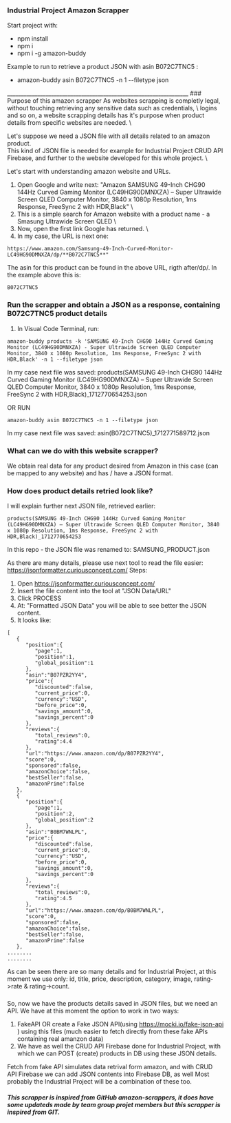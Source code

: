 ### Industrial Project Amazon Scrapper
Start project with: 
<ul>
<li>npm install</li>
<li>npm i</li>
<li>npm i -g amazon-buddy</li>
</ul>

Example to run to retrieve a product JSON with asin B072C7TNC5 : 
<ul>
<li>amazon-buddy asin B072C7TNC5 -n 1 --filetype json</li>
</ul>
__________________________________________________________________
### Purpose of this amazon scrapper
As websites scrapping is completly legal, without touching  retrieving any sensitive data such as credentials, \
logins  and so on, a website scrapping details has it's purpose when product details from specific websites are needed. \

Let's suppose we need a JSON file with all details related to an amazon product. \
This kind of JSON file is needed for example for Industrial Project CRUD API Firebase, and further to the website developed for this whole project. \

Let's start with understanding amazon website and URLs. 
1. Open Google and write next: "Amazon SAMSUNG 49-Inch CHG90 144Hz Curved Gaming Monitor (LC49HG90DMNXZA) – Super Ultrawide Screen QLED Computer Monitor, 3840 x 1080p Resolution, 1ms Response, FreeSync 2 with HDR,Black" \
2. This is a simple search for Amazon website with a product name - a Smasung Ultrawide Screen QLED \
3. Now, open the first link Google has returned. \
4. In my case, the URL is next one: 
```
https://www.amazon.com/Samsung-49-Inch-Curved-Monitor-LC49HG90DMNXZA/dp/**B072C7TNC5**"
```
The asin for this product can be found in the above URL, rigth after/dp/. 
In the example above this is:
```
B072C7TNC5
```
### Run the scrapper and obtain a JSON as a response, containing B072C7TNC5 product details
1. In Visual Code Terminal, run:
```
amazon-buddy products -k 'SAMSUNG 49-Inch CHG90 144Hz Curved Gaming Monitor (LC49HG90DMNXZA) - Super Ultrawide Screen QLED Computer Monitor, 3840 x 1080p Resolution, 1ms Response, FreeSync 2 with HDR,Black' -n 1 --filetype json
```
In my case next file was saved: products(SAMSUNG 49-Inch CHG90 144Hz Curved Gaming Monitor (LC49HG90DMNXZA) – Super Ultrawide Screen QLED Computer Monitor, 3840 x 1080p Resolution, 1ms Response, FreeSync 2 with HDR,Black)_1712770654253.json

OR RUN
```
amazon-buddy asin B072C7TNC5 -n 1 --filetype json
```
In my case next file was saved: asin(B072C7TNC5)_1712771589712.json


### What can we do with this website scrapper?
We obtain real data for any product desired from Amazon in this case (can be mapped to any website) and has / have a JSON format.

### How does product details retried look like?
I will explain further next JSON file, retrieved earlier:
```
products(SAMSUNG 49-Inch CHG90 144Hz Curved Gaming Monitor (LC49HG90DMNXZA) – Super Ultrawide Screen QLED Computer Monitor, 3840 x 1080p Resolution, 1ms Response, FreeSync 2 with HDR,Black)_1712770654253
```
In this repo - the JSON file was renamed to:  SAMSUNG_PRODUCT.json

As there are many details, please use next tool to read the file easier: https://jsonformatter.curiousconcept.com/
Steps:  
1. Open https://jsonformatter.curiousconcept.com/
2. Insert the file content into the tool at "JSON Data/URL"
3. Click PROCESS
4. At: "Formatted JSON Data" you will be able to see better the JSON content.
5. It looks like:
```
[
   {
      "position":{
         "page":1,
         "position":1,
         "global_position":1
      },
      "asin":"B07PZR2YY4",
      "price":{
         "discounted":false,
         "current_price":0,
         "currency":"USD",
         "before_price":0,
         "savings_amount":0,
         "savings_percent":0
      },
      "reviews":{
         "total_reviews":0,
         "rating":4.4
      },
      "url":"https://www.amazon.com/dp/B07PZR2YY4",
      "score":0,
      "sponsored":false,
      "amazonChoice":false,
      "bestSeller":false,
      "amazonPrime":false
   },
   {
      "position":{
         "page":1,
         "position":2,
         "global_position":2
      },
      "asin":"B0BM7WNLPL",
      "price":{
         "discounted":false,
         "current_price":0,
         "currency":"USD",
         "before_price":0,
         "savings_amount":0,
         "savings_percent":0
      },
      "reviews":{
         "total_reviews":0,
         "rating":4.5
      },
      "url":"https://www.amazon.com/dp/B0BM7WNLPL",
      "score":0,
      "sponsored":false,
      "amazonChoice":false,
      "bestSeller":false,
      "amazonPrime":false
   },
........
........
```
As can be seen there are so many details and for Industrial Project, at this moment we use only: id, title, price, description, category, image, rating->rate & rating->count.

###
So, now we have the products details saved in JSON files, but we need an API.
We have at this moment the option to work in two ways:
1. FakeAPI OR create a Fake JSON API(using https://mocki.io/fake-json-api ) using this files  (much easier to fetch directly from these fake APIs containing real amanzon data)
2. We have as well the CRUD API Firebase done for Industrial Project, with which we can POST (create) products in DB using these JSON details.

Fetch from fake API simulates data retrival form amazon, and with CRUD API Firebase we can add JSON contents into Firebase DB, as well
Most probably the Industrial Project will be a combination of these too.



##### This scrapper is inspired from GitHub amazon-scrappers, it does have some updateds made by team group projet members but this scrapper is inspired from GIT.
